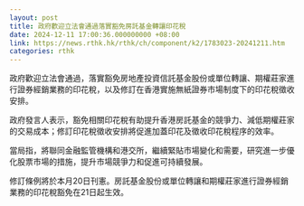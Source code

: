 ```yaml
---
layout: post
title: 政府歡迎立法會通過落實豁免房託基金轉讓印花稅
date: 2024-12-11 17:00:36.000000000 +08:00
link: https://news.rthk.hk/rthk/ch/component/k2/1783023-20241211.htm
categories: rthk
---
```


政府歡迎立法會通過，落實豁免房地產投資信託基金股份或單位轉讓、期權莊家進行證券經銷業務的印花稅，以及修訂在香港實施無紙證券市場制度下的印花稅徵收安排。
 
政府發言人表示，豁免相關印花稅有助提升香港房託基金的競爭力、減低期權莊家的交易成本；修訂印花稅徵收安排將促進加蓋印花及徵收印花稅程序的效率。

當局指，將聯同金融監管機構和港交所，繼續緊貼市場變化和需要，研究進一步優化股票市場的措施，提升市場競爭力和促進可持續發展。
 
修訂條例將於本月20日刊憲。房託基金股份或單位轉讓和期權莊家進行證券經銷業務的印花稅豁免在21日起生效。
